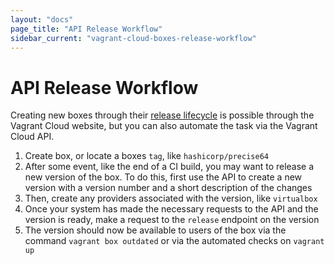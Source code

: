 ```yaml
---
layout: "docs"
page_title: "API Release Workflow"
sidebar_current: "vagrant-cloud-boxes-release-workflow"
---
```


# API Release Workflow

Creating new boxes through their [release lifecycle](/docs/vagrant-cloud/boxes/lifecycle.html)
is possible through the Vagrant Cloud website, but you can also automate
the task via the Vagrant Cloud API.

1. Create box, or locate a boxes `tag`, like `hashicorp/precise64`
2. After some event, like the end of a CI build, you may want to
release a new version of the box. To do this, first use the API to
create a new version with a version number and a short description
of the changes
3. Then, create any providers associated with the version, like
`virtualbox`
4. Once your system has made the necessary requests to the API and the
version is ready, make a request to the `release` endpoint on the version
5. The version should now be available to users of the box via
the command `vagrant box outdated` or via the automated checks on
`vagrant up`
